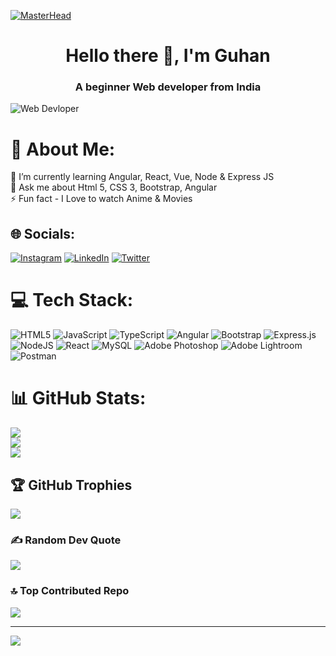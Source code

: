 [![MasterHead](https://repository-images.githubusercontent.com/588181932/e36ec678-7984-4cdd-8e4c-a3932772ff8e)](https://github.com/Guhandhanush)
<h1 align="center">Hello there 👋, I'm Guhan </h1>

<h3 align="center">A beginner Web developer from India</h3>

<img align="center" alt="Web Devloper" src="https://www.wingstechsolutions.com/wp-content/uploads/2022/03/full-stack-development.gif">

# 💫 About Me:
🌱 I’m currently learning Angular, React, Vue, Node & Express JS<br>💬 Ask me about Html 5, CSS 3, Bootstrap, Angular<br>⚡ Fun fact - I Love to watch Anime & Movies


## 🌐 Socials:
[![Instagram](https://img.shields.io/badge/Instagram-%23E4405F.svg?logo=Instagram&logoColor=white)](https://instagram.com/guhandhanush_official) [![LinkedIn](https://img.shields.io/badge/LinkedIn-%230077B5.svg?logo=linkedin&logoColor=white)](https://linkedin.com/in/guhan-s-8052381ba) [![Twitter](https://img.shields.io/badge/Twitter-%231DA1F2.svg?logo=Twitter&logoColor=white)](https://twitter.com/erenyeager2605) 

# 💻 Tech Stack:
![HTML5](https://img.shields.io/badge/html5-%23E34F26.svg?style=for-the-badge&logo=html5&logoColor=white) ![JavaScript](https://img.shields.io/badge/javascript-%23323330.svg?style=for-the-badge&logo=javascript&logoColor=%23F7DF1E) ![TypeScript](https://img.shields.io/badge/typescript-%23007ACC.svg?style=for-the-badge&logo=typescript&logoColor=white) ![Angular](https://img.shields.io/badge/angular-%23DD0031.svg?style=for-the-badge&logo=angular&logoColor=white) ![Bootstrap](https://img.shields.io/badge/bootstrap-%23563D7C.svg?style=for-the-badge&logo=bootstrap&logoColor=white) ![Express.js](https://img.shields.io/badge/express.js-%23404d59.svg?style=for-the-badge&logo=express&logoColor=%2361DAFB) ![NodeJS](https://img.shields.io/badge/node.js-6DA55F?style=for-the-badge&logo=node.js&logoColor=white) ![React](https://img.shields.io/badge/react-%2320232a.svg?style=for-the-badge&logo=react&logoColor=%2361DAFB) ![MySQL](https://img.shields.io/badge/mysql-%2300f.svg?style=for-the-badge&logo=mysql&logoColor=white) ![Adobe Photoshop](https://img.shields.io/badge/adobephotoshop-%2331A8FF.svg?style=for-the-badge&logo=adobephotoshop&logoColor=white) ![Adobe Lightroom](https://img.shields.io/badge/Adobe%20Lightroom-31A8FF.svg?style=for-the-badge&logo=Adobe%20Lightroom&logoColor=white) ![Postman](https://img.shields.io/badge/Postman-FF6C37?style=for-the-badge&logo=postman&logoColor=white)
# 📊 GitHub Stats:
![](https://github-readme-stats.vercel.app/api?username=guhandhanush&theme=dark&hide_border=false&include_all_commits=true&count_private=true)<br/>
![](https://github-readme-streak-stats.herokuapp.com/?user=guhandhanush&theme=dark&hide_border=false)<br/>
![](https://github-readme-stats.vercel.app/api/top-langs/?username=guhandhanush&theme=dark&hide_border=false&include_all_commits=true&count_private=true&layout=compact)

## 🏆 GitHub Trophies
![](https://github-profile-trophy.vercel.app/?username=guhandhanush&theme=radical&no-frame=true&no-bg=true&margin-w=4)

### ✍️ Random Dev Quote
![](https://quotes-github-readme.vercel.app/api?type=horizontal&theme=dark)

### 🔝 Top Contributed Repo
![](https://github-contributor-stats.vercel.app/api?username=guhandhanush&limit=5&theme=dark&combine_all_yearly_contributions=true)

---
[![](https://visitcount.itsvg.in/api?id=guhandhanush&icon=7&color=11)](https://visitcount.itsvg.in)

<!-- Proudly created with GPRM ( https://gprm.itsvg.in ) -->
